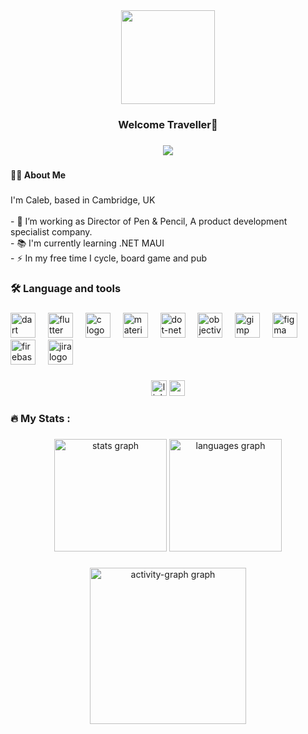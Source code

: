 <div align="center">
  <img height="150" src="https://media.licdn.com/dms/image/D4E16AQHt0upAVZIRfA/profile-displaybackgroundimage-shrink_350_1400/0/1676388833947?e=1716422400&v=beta&t=xkD05O-_lSbo2ZBO5RNq29REv8Z5-jUSg_oU1ZRjxJk"  />
</div>

###

<h3 align="center">Welcome Traveller👋</h3>

###

<div align="center">
  <img src="https://profile-counter.glitch.me/PenCone/count.svg?"  />
</div>

###

<h4 align="left">👩‍💻  About Me</h4>

###

<p align="left">I'm Caleb, based in Cambridge, UK<br><br>- 🔭 I’m working as Director of Pen & Pencil, A product development specialist company. <br>- 📚 I'm currently learning .NET MAUI<br>- ⚡ In my free time I cycle, board game and pub</p>

###

<h3 align="left">🛠 Language and tools</h3>

###

<div align="left">
  <img src="https://cdn.jsdelivr.net/gh/devicons/devicon/icons/dart/dart-original.svg" height="40" alt="dart logo"  />
  <img width="12" />
  <img src="https://cdn.jsdelivr.net/gh/devicons/devicon/icons/flutter/flutter-original.svg" height="40" alt="flutter logo"  />
  <img width="12" />
  <img src="https://cdn.jsdelivr.net/gh/devicons/devicon/icons/c/c-original.svg" height="40" alt="c logo"  />
  <img width="12" />
  <img src="https://cdn.jsdelivr.net/gh/devicons/devicon/icons/materialui/materialui-original.svg" height="40" alt="materialui logo"  />
  <img width="12" />
  <img src="https://cdn.simpleicons.org/dotnet/512BD4" height="40" alt="dot-net logo"  />
  <img width="12" />
  <img src="https://cdn.jsdelivr.net/gh/devicons/devicon/icons/objectivec/objectivec-plain.svg" height="40" alt="objectivec logo"  />
  <img width="12" />
  <img src="https://cdn.jsdelivr.net/gh/devicons/devicon/icons/gimp/gimp-original.svg" height="40" alt="gimp logo"  />
  <img width="12" />
  <img src="https://cdn.jsdelivr.net/gh/devicons/devicon/icons/figma/figma-original.svg" height="40" alt="figma logo"  />
  <img width="12" />
  <img src="https://cdn.simpleicons.org/firebase/FFCA28" height="40" alt="firebase logo"  />
  <img width="12" />
  <img src="https://cdn.jsdelivr.net/gh/devicons/devicon/icons/jira/jira-original.svg" height="40" alt="jira logo"  />
</div>

###

<div align="center">
  <img src="https://img.shields.io/static/v1?message=LinkedIn&logo=linkedin&label=&color=0077B5&logoColor=white&labelColor=&style=for-the-badge" height="25" alt="linkedin logo"  />
  <a href="cp@pensol.uk" target="_blank">
    <img src="https://img.shields.io/static/v1?message=Gmail&logo=gmail&label=&color=D14836&logoColor=white&labelColor=&style=for-the-badge" height="25" alt="gmail logo"  />
  </a>
</div>

###

<h3 align="left">🔥   My Stats :</h3>

###

<div align="center">
  <img src="https://github-readme-stats.vercel.app/api?username=PenCone&hide_title=false&hide_rank=true&show_icons=false&include_all_commits=true&count_private=true&disable_animations=false&theme=dracula&locale=en&hide_border=true&order=1" height="180" alt="stats graph"  />
  <img src="https://github-readme-stats.vercel.app/api/top-langs?username=PenCone&locale=en&hide_title=false&layout=compact&card_width=320&langs_count=5&theme=dracula&hide_border=true&order=2" height="180" alt="languages graph"  />
</div>

###

<div align="center">
  <img src="https://github-readme-activity-graph.vercel.app/graph?username=PenCone&radius=16&theme=github-light&area=true&order=5&hide_border=true&hide_title=true" height="250" alt="activity-graph graph"  />
</div>

###
